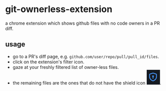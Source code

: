 # git-ownerless-extension
a chrome extension which shows github files with no code owners in a PR diff.

## usage
* go to a PR's diff page, 
e.g. `github.com/user/repo/pull/pull_id/files`.
* click on the extension's filter icon.
* gaze at your freshly filtered list of owner-less files.
* the remaining files are the ones that do not have the shield icon ![github owner icon](images/owner_shield.png).
